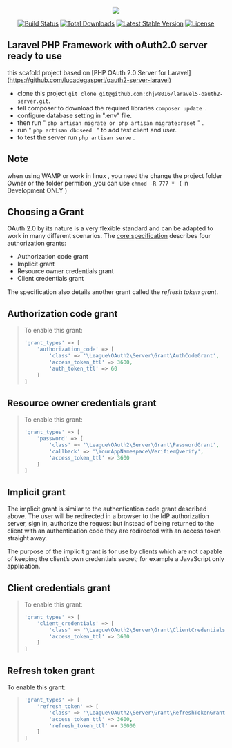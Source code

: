 <p align="center"><img src="https://laravel.com/assets/img/components/logo-laravel.svg"></p>

<p align="center">
<a href="https://travis-ci.org/laravel/framework"><img src="https://travis-ci.org/laravel/framework.svg" alt="Build Status"></a>
<a href="https://packagist.org/packages/laravel/framework"><img src="https://poser.pugx.org/laravel/framework/d/total.svg" alt="Total Downloads"></a>
<a href="https://packagist.org/packages/laravel/framework"><img src="https://poser.pugx.org/laravel/framework/v/stable.svg" alt="Latest Stable Version"></a>
<a href="https://packagist.org/packages/laravel/framework"><img src="https://poser.pugx.org/laravel/framework/license.svg" alt="License"></a>
</p>

## Laravel PHP Framework with oAuth2.0 server ready to use

this scafold project based on [PHP OAuth 2.0 Server for Laravel] (https://github.com/lucadegasperi/oauth2-server-laravel)

- clone this project
   ``` git clone git@github.com:chjw8016/laravel5-oauth2-server.git ```.
- tell composer to download the required libraries
  ```composer update ```.
- configure database setting in ".env" file.
- then run  " ``` php artisan migrate or php artisan migrate:reset ``` " .
- run " ```php artisan db:seed ``` " to add test client and user.
- to test the server run   ``` php artisan serve ``` .

## Note
when using WAMP or work in linux , you need the change the project folder Owner or the folder permition ,you can use ```chmod -R 777 * ``` ( in Development ONLY )

## Choosing a Grant

OAuth 2.0 by its nature is a very flexible standard and can be adapted to work in many different scenarios. The [core specification](http://tools.ietf.org/html/rfc6749) describes four authorization grants:

* Authorization code grant
* Implicit grant
* Resource owner credentials grant
* Client credentials grant

The specification also details another grant called the _refresh token grant_.

## Authorization code grant

> To enable this grant:
> ```php
> 'grant_types' => [
>     'authorization_code' => [
>         'class' => '\League\OAuth2\Server\Grant\AuthCodeGrant',
>         'access_token_ttl' => 3600,
>         'auth_token_ttl' => 60
>     ]
> ]
> ```

## Resource owner credentials grant

> To enable this grant:
> ```php
> 'grant_types' => [
>     'password' => [
>         'class' => '\League\OAuth2\Server\Grant\PasswordGrant',
>         'callback' => '\YourAppNamespace\Verifier@verify',
>         'access_token_ttl' => 3600
>     ]
> ]
> ```

## Implicit grant

The implicit grant is similar to the authentication code grant described above. The user will be redirected in a browser to the IdP authorization server, sign in, authorize the request but instead of being returned to the client with an authentication code they are redirected with an access token straight away.

The purpose of the implicit grant is for use by clients which are not capable of keeping the client’s own credentials secret; for example a JavaScript only application.

## Client credentials grant

> To enable this grant:
> ```php
> 'grant_types' => [
>     'client_credentials' => [
>         'class' => '\League\OAuth2\Server\Grant\ClientCredentialsGrant',
>         'access_token_ttl' => 3600
>     ]
> ]
> ```

## Refresh token grant

To enable this grant:
> ```php
> 'grant_types' => [
>     'refresh_token' => [
>         'class' => '\League\OAuth2\Server\Grant\RefreshTokenGrant',
>         'access_token_ttl' => 3600,
>         'refresh_token_ttl' => 36000
>     ]
> ]
> ```
